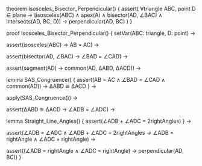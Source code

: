 theorem Isosceles_Bisector_Perpendicular() {
  assert(
    ∀triangle ABC, point D ∈ plane →
    (isosceles(ABC) ∧ apex(A) ∧
     bisector(AD, ∠BAC) ∧ 
     intersects(AD, BC, D)) →
    perpendicular(AD, BC)
  )
}

proof Isosceles_Bisector_Perpendicular() {
  setVar(ABC: triangle, D: point) →
  
  assert(isosceles(ABC) → AB = AC) →
  
  assert(bisector(AD, ∠BAC) → ∠BAD = ∠CAD) →
  
  assert(segment(AD) → common(AD, ∆ABD, ∆ACD)) →
  
  lemma SAS_Congruence() {
    assert(AB = AC ∧ ∠BAD = ∠CAD ∧ common(AD)) →
    ∆ABD ≅ ∆ACD
  } →
  
  apply(SAS_Congruence()) →
  
  assert(∆ABD ≅ ∆ACD → ∠ADB = ∠ADC) →
  
  lemma Straight_Line_Angles() {
    assert(∠ADB + ∠ADC = 2rightAngles)
  } →
  
  assert(∠ADB = ∠ADC ∧ ∠ADB + ∠ADC = 2rightAngles →
         ∠ADB = rightAngle ∧ ∠ADC = rightAngle) →
  
  assert((∠ADB = rightAngle ∧ ∠ADC = rightAngle) →
         perpendicular(AD, BC))
}
